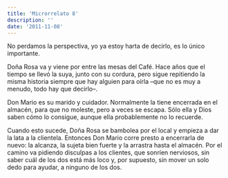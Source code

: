 ```yaml
---
title: 'Microrrelato 8'
description: ''
date: '2011-11-08'
---
```


No perdamos la perspectiva, yo ya estoy harta de decirlo, es lo único importante.

Doña Rosa va y viene por entre las mesas del Café. Hace años que el tiempo se llevó la suya, junto con su cordura, pero sigue repitiendo la misma historia siempre que hay alguien para oírla –que no es muy a menudo, todo hay que decirlo–.

Don Mario es su marido y cuidador. Normalmente la tiene encerrada en el almacén, para que no moleste, pero a veces se escapa. Sólo ella y Dios saben cómo lo consigue, aunque ella probablemente no lo recuerde.

Cuando esto sucede, Doña Rosa se bambolea por el local y empieza a dar la lata a la clientela. Entonces Don Mario corre presto a encerrarla de nuevo: la alcanza, la sujeta bien fuerte y la arrastra hasta el almacén. Por el camino va pidiendo disculpas a los clientes, que sonríen nerviosos, sin saber cuál de los dos está más loco y, por supuesto, sin mover un solo dedo para ayudar, a ninguno de los dos.